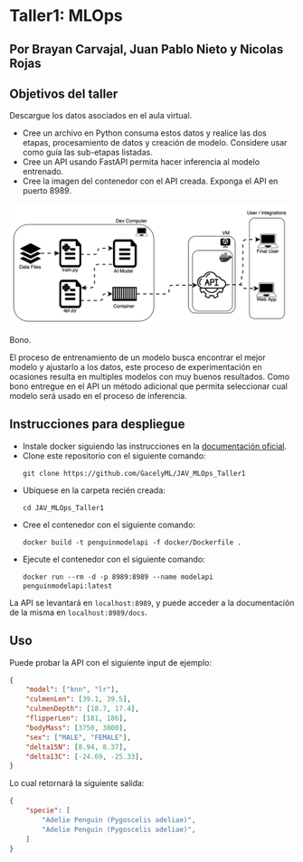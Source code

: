 # Taller1: MLOps

## Por Brayan Carvajal, Juan Pablo Nieto y Nicolas Rojas

## Objetivos del taller
Descargue los datos asociados en el aula virtual.

- Cree un archivo en Python consuma estos datos y realice las dos etapas, procesamiento de datos y creación de modelo. Considere usar como guía las sub-etapas listadas. 
- Cree un API usando FastAPI permita hacer inferencia al modelo entrenado.
- Cree la imagen del contenedor con el API creada. Exponga el API en puerto 8989.

![Nivel 0](img/lvl0.svg)

Bono.

El proceso de entrenamiento de un modelo busca encontrar el mejor modelo y ajustarlo a los datos, este proceso de experimentación en ocasiones resulta en multiples modelos con muy buenos resultados. Como bono entregue en el API un método adicional que permita seleccionar cual modelo será usado en el proceso de inferencia.

## Instrucciones para despliegue

- Instale docker siguiendo las instrucciones en la [documentación oficial](https://docs.docker.com/get-docker/).
- Clone este repositorio con el siguiente comando:
    ```shell
    git clone https://github.com/GacelyML/JAV_MLOps_Taller1
    ```
- Ubíquese en la carpeta recién creada:
    ```shell
    cd JAV_MLOps_Taller1
    ```
- Cree el contenedor con el siguiente comando:
    ```shell
    docker build -t penguinmodelapi -f docker/Dockerfile .
    ```
- Ejecute el contenedor con el siguiente comando:
    ```shell
    docker run --rm -d -p 8989:8989 --name modelapi penguinmodelapi:latest
    ```

La API se levantará en `localhost:8989`, y
puede acceder a la documentación de la misma en `localhost:8989/docs`.

## Uso

Puede probar la API con el siguiente input de ejemplo:

```json
{
    "model": ["knn", "lr"],
    "culmenLen": [39.1, 39.5],
    "culmenDepth": [18.7, 17.4],
    "flipperLen": [181, 186],
    "bodyMass": [3750, 3800],
    "sex": ["MALE", "FEMALE"],
    "delta15N": [8.94, 8.37],
    "delta13C": [-24.69, -25.33],
}
```

Lo cual retornará la siguiente salida:

```json
{
    "specie": [
        "Adelie Penguin (Pygoscelis adeliae)",
        "Adelie Penguin (Pygoscelis adeliae)",
    ]
}
```
